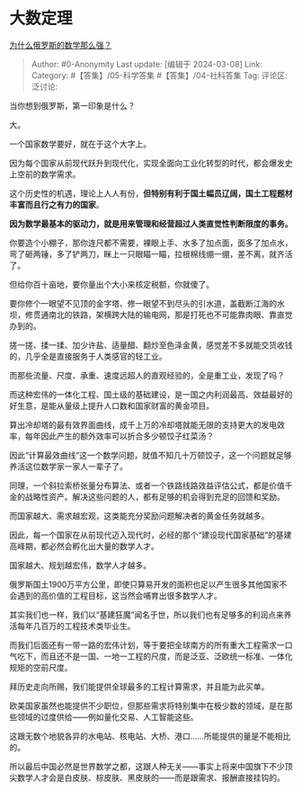 # 大数定理
[为什么俄罗斯的数学那么强？](https://www.zhihu.com/question/369638951/answer/3422415803)

> Author: #0-Anonymity
> Last update: [编辑于 2024-03-08]
> Link:
> Category: #【答集】/05-科学答集 #【答集】/04-社科答集 
> Tag: 
> 评论区:
> 泛讨论:

当你想到俄罗斯，第一印象是什么？

大。

一个国家数学要好，就在于这个大字上。

因为每个国家从前现代跃升到现代化，实现全面向工业化转型的时代，都会爆发史上空前的数学需求。

这个历史性的机遇，理论上人人有份，**但特别有利于国土幅员辽阔，国土工程题材丰富而且行之有力的国家**。

**因为数学最基本的驱动力，就是用来管理和经营超过人类直觉性判断限度的事务。**

你要造个小棚子，那你连尺都不需要，裸眼上手、水多了加点面，面多了加点水，弯了砸两锤，多了铲两刀，眯上一只眼瞄一瞄，拉根棉线绷一绷，差不离，就齐活了。

但给你百十亩地，要你量出个大小来核定税额，你就傻了。

要你修个一眼望不见顶的金字塔、修一眼望不到尽头的引水道，盖截断江海的水坝，修贯通南北的铁路，架横跨大陆的输电网，那是打死也不可能靠肉眼、靠直觉办到的。

搓一搓、揉一揉、加少许盐、适量醋、翻炒至色泽金黄，感觉差不多就能交货收钱的，几乎全是直接服务于人类感官的轻工业。

而那些流量、尺度、承重、速度远超人的直观经验的，全是重工业，发现了吗？

而这种宏伟的一体化工程、国土级的基础建设，是一国之内利润最高、效益最好的好生意，是能从量级上提升人口数和国家财富的黄金项目。

算出冷却塔的最有效界面曲线，成千上万的冷却塔就能无限的支持更大的发电效率，每年因此产生的额外效率可以折合多少顿饺子红菜汤？

因此“计算最效曲线“这一个数学问题，就值不知几十万顿饺子，这一个问题就足够养活这位数学家一家人一辈子了。

同理，一个斜拉索桥张量分布算法、或者一个铁路线路效益评估公式，都是价值千金的战略性资产。解决这些问题的人，都有足够的机会得到充足的回馈和奖励。

而国家越大、需求越宏观，这类能充分奖励问题解决者的黄金任务就越多。

因此，每一个国家在从前现代迈入现代时，必经的那个“建设现代国家基础”的基建高峰期，都必然会孵化出大量的数学人才。

国家越大、规划越宏伟，数学人才越多。

俄罗斯国土1900万平方公里，即使只算易开发的面积也足以产生很多其他国家不会遇到的高价值的工程目标，这当然会哺育出很多数学人才。

其实我们也一样，我们以“基建狂魔”闻名于世，所以我们也有足够多的利润点来养活每年几百万的工程技术类毕业生。

而我们后面还有一带一路的宏伟计划，等于要把全球南方的所有重大工程需求一口气吃下，而且还不是一国、一地一工程的尺度，而是泛亚、泛欧统一标准、一体化规矩的空前尺度。

拜历史走向所赐，我们能提供全球最多的工程计算需求，并且能为此买单。

欧美国家虽然也能提供不少职位，但那些需求将特别集中在极少数的领域，是在那些领域的过度供给——例如量化交易、人工智能这些。

这跟无数个地貌各异的水电站、核电站、大桥、港口……所能提供的量是不能相比的。

所以最后中国必然是世界数学之都，这跟人种无关——事实上将来中国旗下不少顶尖数学人才会是白皮肤、棕皮肤、黑皮肤的——而是跟需求、报酬直接挂钩的。